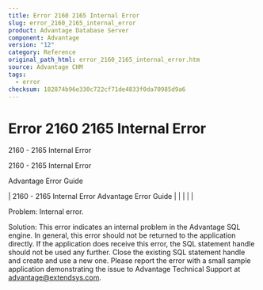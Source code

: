 ```yaml
---
title: Error 2160 2165 Internal Error
slug: error_2160_2165_internal_error
product: Advantage Database Server
component: Advantage
version: "12"
category: Reference
original_path_html: error_2160_2165_internal_error.htm
source: Advantage CHM
tags:
  - error
checksum: 182874b96e330c722cf71de4833f0da70985d9a6
---
```


# Error 2160 2165 Internal Error

2160 - 2165 Internal Error

2160 - 2165 Internal Error

Advantage Error Guide

| 2160 - 2165 Internal Error  Advantage Error Guide |  |  |  |  |

Problem: Internal error.

Solution: This error indicates an internal problem in the Advantage SQL engine. In general, this error should not be returned to the application directly. If the application does receive this error, the SQL statement handle should not be used any further. Close the existing SQL statement handle and create and use a new one. Please report the error with a small sample application demonstrating the issue to Advantage Technical Support at advantage@extendsys.com.
